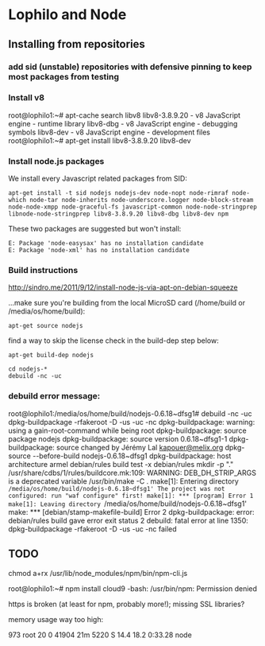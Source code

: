 
# Lophilo and Node

## Installing from repositories

### add sid (unstable) repositories with defensive pinning to keep most packages from testing

### Install v8

root@lophilo1:~# apt-cache search libv8
libv8-3.8.9.20 - v8 JavaScript engine - runtime library
libv8-dbg - v8 JavaScript engine - debugging symbols
libv8-dev - v8 JavaScript engine - development files
root@lophilo1:~# apt-get install libv8-3.8.9.20 libv8-dev

### Install node.js packages

We install every Javascript related packages from SID:

	apt-get install -t sid nodejs nodejs-dev node-nopt node-rimraf node-which node-tar node-inherits node-underscore.logger node-block-stream node-node-xmpp node-graceful-fs javascript-common node-node-stringprep libnode-node-stringprep libv8-3.8.9.20 libv8-dbg libv8-dev npm

These two packages are suggested but won't install:

	E: Package 'node-easysax' has no installation candidate
	E: Package 'node-xml' has no installation candidate

### Build instructions

http://sindro.me/2011/9/12/install-node-js-via-apt-on-debian-squeeze

...make sure you're building from the local MicroSD card (/home/build or /media/os/home/build):

	apt-get source nodejs

find a way to skip the license check  in the build-dep step below:

	apt-get build-dep nodejs

	cd nodejs-*
	debuild -nc -uc


### debuild error message:

root@lophilo1:/media/os/home/build/nodejs-0.6.18~dfsg1# debuild -nc -uc
 dpkg-buildpackage -rfakeroot -D -us -uc -nc
dpkg-buildpackage: warning: using a gain-root-command while being root
dpkg-buildpackage: source package nodejs
dpkg-buildpackage: source version 0.6.18~dfsg1-1
dpkg-buildpackage: source changed by Jérémy Lal <kapouer@melix.org>
 dpkg-source --before-build nodejs-0.6.18~dfsg1
dpkg-buildpackage: host architecture armel
 debian/rules build
test -x debian/rules
mkdir -p "."
/usr/share/cdbs/1/rules/buildcore.mk:109: WARNING:  DEB_DH_STRIP_ARGS is a deprecated variable
/usr/bin/make  -C .
make[1]: Entering directory `/media/os/home/build/nodejs-0.6.18~dfsg1'
The project was not configured: run "waf configure" first!
make[1]: *** [program] Error 1
make[1]: Leaving directory `/media/os/home/build/nodejs-0.6.18~dfsg1'
make: *** [debian/stamp-makefile-build] Error 2
dpkg-buildpackage: error: debian/rules build gave error exit status 2
debuild: fatal error at line 1350:
dpkg-buildpackage -rfakeroot -D -us -uc -nc failed


## TODO

chmod a+rx /usr/lib/node_modules/npm/bin/npm-cli.js

root@lophilo1:~# npm install cloud9
-bash: /usr/bin/npm: Permission denied

https is broken (at least for npm, probably more!); missing SSL libraries?

memory usage way too high:

  973 root      20   0 41904  21m 5220 S 14.4 18.2   0:33.28 node